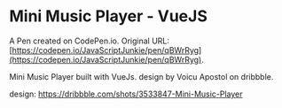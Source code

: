 # Mini Music Player - VueJS

A Pen created on CodePen.io. Original URL: [https://codepen.io/JavaScriptJunkie/pen/qBWrRyg](https://codepen.io/JavaScriptJunkie/pen/qBWrRyg).

Mini Music Player built with VueJs. design by Voicu Apostol on dribbble. 

design: https://dribbble.com/shots/3533847-Mini-Music-Player